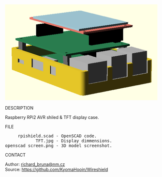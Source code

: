 ![Openscad](https://github.com/KyomaHooin/Wireshield/raw/master/openscad/openscad_screen.png "screenshot")

DESCRIPTION

Raspberry RPi2 AVR shiled & TFT display case.

FILE
<pre>
     rpishield.scad - OpenSCAD code.
            TFT.jpg - Display dimmensions.
openscad_screen.png - 3D model screenshot.
</pre>
CONTACT

Author: richard_bruna@nm.cz<br>
Source: https://github.com/KyomaHooin/Wireshield

